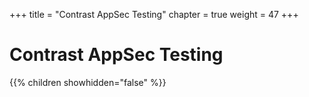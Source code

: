 +++
title = "Contrast AppSec Testing"
chapter = true
weight = 47
+++

# Contrast AppSec Testing

{{% children showhidden="false" %}}
